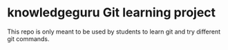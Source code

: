 # knowledgeguru Git learning project
This repo is only meant to be used by students to learn git and try different git commands.

